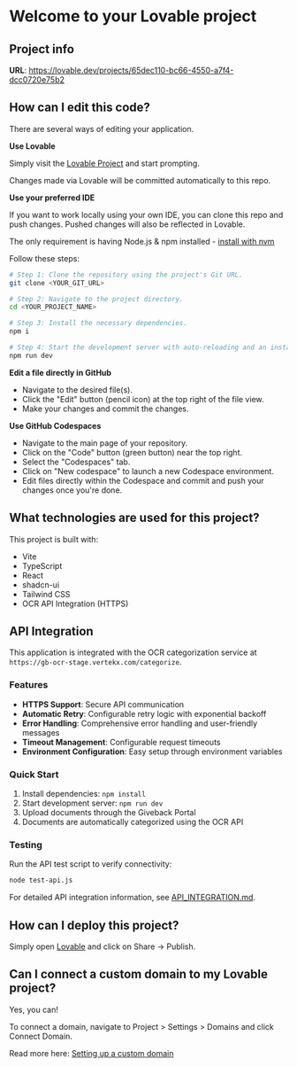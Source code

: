 # Welcome to your Lovable project

## Project info

**URL**: https://lovable.dev/projects/65dec110-bc66-4550-a7f4-dcc0720e75b2

## How can I edit this code?

There are several ways of editing your application.

**Use Lovable**

Simply visit the [Lovable Project](https://lovable.dev/projects/65dec110-bc66-4550-a7f4-dcc0720e75b2) and start prompting.

Changes made via Lovable will be committed automatically to this repo.

**Use your preferred IDE**

If you want to work locally using your own IDE, you can clone this repo and push changes. Pushed changes will also be reflected in Lovable.

The only requirement is having Node.js & npm installed - [install with nvm](https://github.com/nvm-sh/nvm#installing-and-updating)

Follow these steps:

```sh
# Step 1: Clone the repository using the project's Git URL.
git clone <YOUR_GIT_URL>

# Step 2: Navigate to the project directory.
cd <YOUR_PROJECT_NAME>

# Step 3: Install the necessary dependencies.
npm i

# Step 4: Start the development server with auto-reloading and an instant preview.
npm run dev
```

**Edit a file directly in GitHub**

- Navigate to the desired file(s).
- Click the "Edit" button (pencil icon) at the top right of the file view.
- Make your changes and commit the changes.

**Use GitHub Codespaces**

- Navigate to the main page of your repository.
- Click on the "Code" button (green button) near the top right.
- Select the "Codespaces" tab.
- Click on "New codespace" to launch a new Codespace environment.
- Edit files directly within the Codespace and commit and push your changes once you're done.

## What technologies are used for this project?

This project is built with:

- Vite
- TypeScript
- React
- shadcn-ui
- Tailwind CSS
- OCR API Integration (HTTPS)

## API Integration

This application is integrated with the OCR categorization service at `https://gb-ocr-stage.vertekx.com/categorize`.

### Features
- **HTTPS Support**: Secure API communication
- **Automatic Retry**: Configurable retry logic with exponential backoff
- **Error Handling**: Comprehensive error handling and user-friendly messages
- **Timeout Management**: Configurable request timeouts
- **Environment Configuration**: Easy setup through environment variables

### Quick Start
1. Install dependencies: `npm install`
2. Start development server: `npm run dev`
3. Upload documents through the Giveback Portal
4. Documents are automatically categorized using the OCR API

### Testing
Run the API test script to verify connectivity:
```bash
node test-api.js
```

For detailed API integration information, see [API_INTEGRATION.md](./API_INTEGRATION.md).

## How can I deploy this project?

Simply open [Lovable](https://lovable.dev/projects/65dec110-bc66-4550-a7f4-dcc0720e75b2) and click on Share -> Publish.

## Can I connect a custom domain to my Lovable project?

Yes, you can!

To connect a domain, navigate to Project > Settings > Domains and click Connect Domain.

Read more here: [Setting up a custom domain](https://docs.lovable.dev/tips-tricks/custom-domain#step-by-step-guide)
